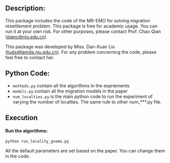 ## **Description**: 

This package includes the code of the MR-EMO for solving migration resettlement problem. This package is free for academic usage. You can run it at your own risk. For other purposes, please contact Prof. Chao Qian (qianc@nju.edu.cn). 

This package was developed by Miss. Dan-Xuan Liu (liudx@lamda.nju.edu.cn). For any problem concerning the code, please feel free to contact her.

## Python Code:

 - `methods.py` contain all the algorithms in the expriements
 - `models.py` contain all the migration models in the paper
 - `num_localties.py` is the main python code to run the experiment of varying the number of localties. The same rule to other num_***.py file.

## Execution

#### Run the algorithms:

```
python run_locality_gsemo.py
```

All the default parameters are set based on the paper. You can change them in the code.
